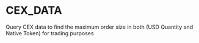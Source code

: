 # CEX_DATA

Query CEX data to find the maximum order size in both (USD Quantity and Native Token) for trading purposes
